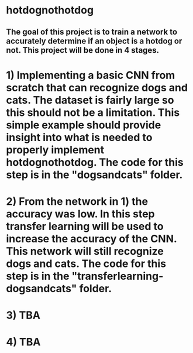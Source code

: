 # hotdognothotdog

## The goal of this project is to train a network to accurately determine if an object is a hotdog or not. This project will be done in 4 stages.

# 1) Implementing a basic CNN from scratch that can recognize dogs and cats. The dataset is fairly large so this should not be a limitation. This simple example should provide insight into what is needed to properly implement hotdognothotdog. The code for this step is in the "dogsandcats" folder.

# 2) From the network in 1) the accuracy was low. In this step transfer learning will be used to increase the accuracy of the CNN. This network will still recognize dogs and cats. The code for this step is in the "transferlearning-dogsandcats" folder.

# 3) TBA

# 4) TBA
